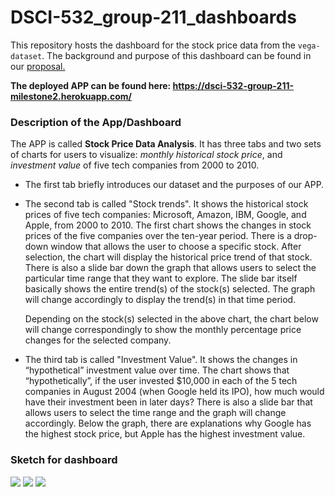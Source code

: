 # DSCI-532_group-211_dashboards

This repository hosts the dashboard for the stock price data from the `vega-dataset`. The background and purpose of this dashboard can be found in our [proposal.](https://github.com/UBC-MDS/DSCI-532_group-211_dashboards/blob/master/Proposal.md)

**The deployed APP can be found here: https://dsci-532-group-211-milestone2.herokuapp.com/**

### Description of the App/Dashboard

The APP is called **Stock Price Data Analysis**. It has three tabs and two sets of charts for users to visualize: *monthly historical stock price*, and *investment value* of five tech companies from 2000 to 2010.

- The first tab briefly introduces our dataset and the purposes of our APP. 

- The second tab is called "Stock trends". It shows the historical stock prices of five tech companies: Microsoft, Amazon, IBM, Google, and Apple, from 2000 to 2010. The first chart shows the changes in stock prices of the five companies over the ten-year period. There is a drop-down window that allows the user to choose a specific stock. After selection, the chart will display the historical price trend of that stock. There is also a slide bar down the graph that allows users to select the particular time range that they want to explore. The slide bar itself basically shows the entire trend(s) of the stock(s) selected. The graph will change accordingly to display the trend(s) in that time period. 

    Depending on the stock(s) selected in the above chart, the chart below will change correspondingly to show the monthly   percentage price changes for the selected company. 

- The third tab is called "Investment Value". It shows the changes in “hypothetical” investment value over time. The chart shows that “hypothetically”, if the user invested $10,000 in each of the 5 tech companies in August 2004 (when Google held its IPO), how much would have their investment been in later days? There is also a slide bar that allows users to select the time range and the graph will change accordingly. Below the graph, there are explanations why Google has the highest stock price, but Apple has the highest investment value. 

### Sketch for dashboard 

![](img/tab1.png.png)
![](img/20191206_tab2.png.png.png)
![](img/20191206_tab3.png.png.png)
